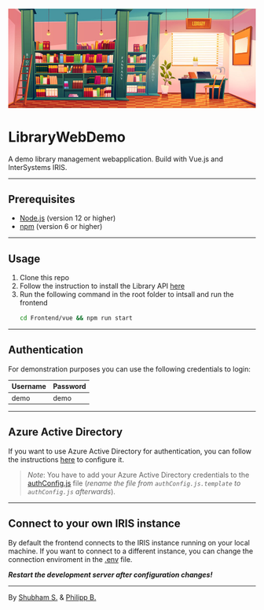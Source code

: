 ![Banner](./Frontend/vue/public/libcartoon.jpg)

# LibraryWebDemo

A demo library management webapplication. Build with Vue.js and InterSystems IRIS.

---

## Prerequisites

-   [Node.js](https://nodejs.org/en/download/) (version 12 or higher)
-   [npm](https://www.npmjs.com/get-npm) (version 6 or higher)

---

## Usage

1. Clone this repo
2. Follow the instruction to install the Library API [here](./Backend/README.md)
3. Run the following command in the root folder to intsall and run the frontend
    ```bash
    cd Frontend/vue && npm run start
    ```

---

## Authentication

For demonstration purposes you can use the following credentials to login:

| Username | Password |
| -------- | -------- |
| demo     | demo     |

---

## Azure Active Directory

If you want to use Azure Active Directory for authentication, you can follow the instructions [here](https://devblogs.microsoft.com/azure-sdk/vue-js-user-authentication/) to configure it.

> _Note_: You have to add your Azure Active Directory credentials to the [authConfig.js](./Frontend/vue/src/pages/auth/authConfig.js.template) file (_rename the file from `authConfig.js.template` to `authConfig.js` afterwards_).

---

## Connect to your own IRIS instance

By default the frontend connects to the IRIS instance running on your local machine. If you want to connect to a different instance, you can change the connection enviroment in the [.env](./Frontend/vue/.env) file.

_**Restart the development server after configuration changes!**_

---

By [Shubham S.](https://github.com/sumalyareact) & [Philipp B.](https://github.com/phil1436)
